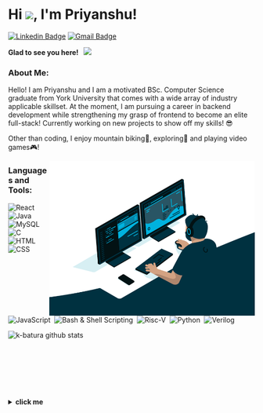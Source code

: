 # Hi <img src="https://media.giphy.com/media/hvRJCLFzcasrR4ia7z/giphy.gif" width="25px">, I'm Priyanshu!

[![Linkedin Badge](https://img.shields.io/badge/LinkedIn-0077B5?style=for-the-badge&logo=linkedin&logoColor=white)](https://www.linkedin.com/in/priyanshu-sanjay-patel/)
[![Gmail Badge](https://img.shields.io/badge/Gmail-D14836?style=for-the-badge&logo=gmail&logoColor=white)](mailto:priyanshu.sanjay.patel@gmail.com?subject=[GitHub-Feedback])



**Glad to see you here! &nbsp; ![](https://visitor-badge.glitch.me/badge?page_id=prisp09)**

### About Me:

Hello! I am Priyanshu and I am a motivated BSc. Computer Science graduate from York University that comes with a wide array of industry applicable skillset. At the moment, I am pursuing a career in backend development while strengthening my grasp of frontend to become an elite full-stack!
Currently working on new projects to show off my skills! 😎

Other than coding, I enjoy mountain biking🚵, exploring🌵 and playing video games🎮!

<img align="right" alt="GIF" src="./code.gif" width="420" />


### Languages and Tools:

![React](https://img.shields.io/badge/React-20232A?style=for-the-badge&logo=react&logoColor=61DAFB)&nbsp;
![Java](https://img.shields.io/badge/Java-ED8B00?style=for-the-badge&logo=OpenJDK&logoColor=white)&nbsp;
![MySQL](https://img.shields.io/badge/MySQL-3776AB?style=for-the-badge&logo=mysql&logoColor=white)&nbsp;
![C](https://img.shields.io/badge/C-00599C?style=for-the-badge&logo=c&logoColor=white)&nbsp;
![HTML](https://img.shields.io/badge/HTML-239120?style=for-the-badge&logo=html5&logoColor=white)&nbsp;
![CSS](https://img.shields.io/badge/CSS-239120?&style=for-the-badge&logo=css3&logoColor=white)&nbsp;
![JavaScript](https://img.shields.io/badge/JavaScript-323330?style=for-the-badge&logo=javascript&logoColor=F7DF1E)&nbsp;
![Bash & Shell Scripting](https://img.shields.io/badge/Shell_Script-121011?style=for-the-badge&logo=gnu-bash&logoColor=white)&nbsp;
![Risc-V](https://img.shields.io/badge/RISCV-3776AB?style=for-the-badge&logo=intel&logoColor=white&color=red)&nbsp;
![Python](https://img.shields.io/badge/Python-3776AB?style=for-the-badge&logo=python&logoColor=yellow&color=blue)&nbsp;
![Verilog](https://img.shields.io/badge/Verilog-3776AB?style=for-the-badge&logo=v&logoColor=white&color=purple)


<img align="left" src="https://github-readme-stats.vercel.app/api/top-langs/?username=prisp09&layout=compact" alt="k-batura github stats"/>


<br />
<br />
<br />
<br />
<br />
<br />
<br />
<br />

<details>
  <summary><b>click me</b></summary>
    
  <img align="left" src="./7veW.gif"/>

  ⬅️ The power I wish to obtain.
</details>
